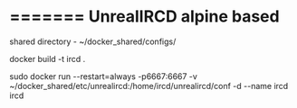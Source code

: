 =======
UnrealIRCD alpine based
======

shared directory - ~/docker_shared/configs/ 

docker build -t ircd .

sudo docker run --restart=always -p6667:6667 -v ~/docker_shared/etc/unrealircd:/home/ircd/unrealircd/conf -d --name ircd ircd


